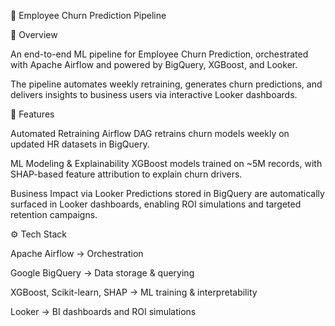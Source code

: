📌 Employee Churn Prediction Pipeline

📖 Overview

An end-to-end ML pipeline for Employee Churn Prediction, orchestrated with Apache Airflow and powered by BigQuery, XGBoost, and Looker.

The pipeline automates weekly retraining, generates churn predictions, and delivers insights to business users via interactive Looker dashboards.

🔹 Features

Automated Retraining
Airflow DAG retrains churn models weekly on updated HR datasets in BigQuery.

ML Modeling & Explainability
XGBoost models trained on ~5M records, with SHAP-based feature attribution to explain churn drivers.

Business Impact via Looker
Predictions stored in BigQuery are automatically surfaced in Looker dashboards, enabling ROI simulations and targeted retention campaigns.

⚙️ Tech Stack

Apache Airflow → Orchestration

Google BigQuery → Data storage & querying

XGBoost, Scikit-learn, SHAP → ML training & interpretability

Looker → BI dashboards and ROI simulations
